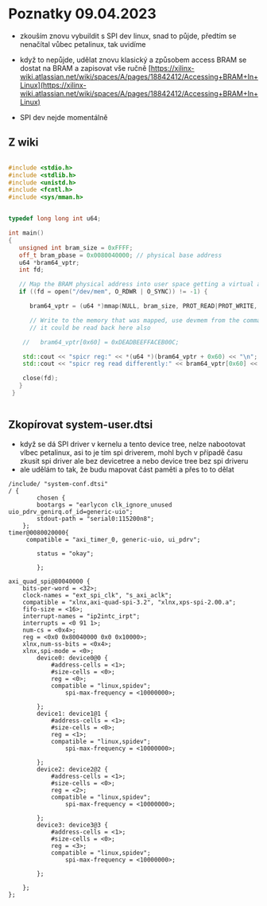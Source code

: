 # Poznatky 09.04.2023

- zkouším znovu vybuildit s SPI dev linux, snad to půjde, předtím se nenačítal vůbec petalinux, tak uvidíme

- když to nepůjde, udělat znovu klasický a způsobem access BRAM se dostat na BRAM a zapisovat vše ručně
  [https://xilinx-wiki.atlassian.net/wiki/spaces/A/pages/18842412/Accessing+BRAM+In+Linux](https://xilinx-wiki.atlassian.net/wiki/spaces/A/pages/18842412/Accessing+BRAM+In+Linux)

- SPI dev nejde momentálně

## Z wiki

```c++

#include <stdio.h>
#include <stdlib.h>
#include <unistd.h>
#include <fcntl.h>
#include <sys/mman.h>


typedef long long int u64;

int main()
{
   unsigned int bram_size = 0xFFFF;
   off_t bram_pbase = 0x0080040000; // physical base address
   u64 *bram64_vptr;
   int fd;

   // Map the BRAM physical address into user space getting a virtual address for it
   if ((fd = open("/dev/mem", O_RDWR | O_SYNC)) != -1) {

      bram64_vptr = (u64 *)mmap(NULL, bram_size, PROT_READ|PROT_WRITE, MAP_SHARED, fd, bram_pbase);

      // Write to the memory that was mapped, use devmem from the command line of Linux to verify it worked
      // it could be read back here also

    //   bram64_vptr[0x60] = 0xDEADBEEFFACEB00C;

    std::cout << "spicr reg:" << *(u64 *)(bram64_vptr + 0x60) << "\n";
    std::cout << "spicr reg read differently:" << bram64_vptr[0x60] << "\n";

    close(fd);
   }
 }



```

## Zkopírovat system-user.dtsi

- když se dá SPI driver v kernelu a tento device tree, nelze nabootovat vlbec petalinux, asi to je tím spi driverem, mohl bych v případě času zkusit spi driver ale bez devicetree a nebo device tree bez spi driveru
- ale udělám to tak, že budu mapovat část paměti a přes to to dělat

```
/include/ "system-conf.dtsi"
/ {
        chosen {
        bootargs = "earlycon clk_ignore_unused   uio_pdrv_genirq.of_id=generic-uio";
        stdout-path = "serial0:115200n8";
    };
timer@0080020000{
     compatible = "axi_timer_0, generic-uio, ui_pdrv";

        status = "okay";

        };

axi_quad_spi@80040000 {
	bits-per-word = <32>;
	clock-names = "ext_spi_clk", "s_axi_aclk";
	compatible = "xlnx,axi-quad-spi-3.2", "xlnx,xps-spi-2.00.a";
	fifo-size = <16>;
	interrupt-names = "ip2intc_irpt";
    interrupts = <0 91 1>;
    num-cs = <0x4>;
    reg = <0x0 0x80040000 0x0 0x10000>;
    xlnx,num-ss-bits = <0x4>;
    xlnx,spi-mode = <0>;
		device0: device0@0 {
			#address-cells = <1>;
			#size-cells = <0>;
 			reg = <0>;
			compatible = "linux,spidev";
		        spi-max-frequency = <10000000>;

		};
		device1: device1@1 {
			#address-cells = <1>;
			#size-cells = <0>;
 			reg = <1>;
			compatible = "linux,spidev";
		        spi-max-frequency = <10000000>;

		};
		device2: device2@2 {
			#address-cells = <1>;
			#size-cells = <0>;
 			reg = <2>;
			compatible = "linux,spidev";
		        spi-max-frequency = <10000000>;

		};
		device3: device3@3 {
			#address-cells = <1>;
			#size-cells = <0>;
 			reg = <3>;
			compatible = "linux,spidev";
		        spi-max-frequency = <10000000>;

		};

	};
};

```

